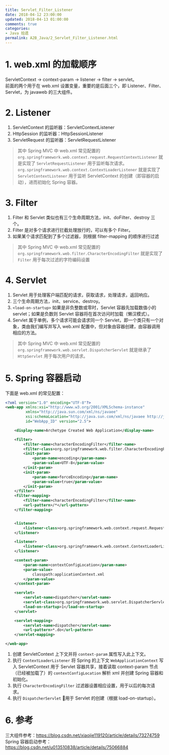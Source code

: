 ```yaml
---
title: Servlet_Filter_Listener
date: 2018-04-12 23:00:00
updated: 2018-04-13 01:00:00
comments: true
categories: 
- Java 拾遗
permalink: A2B_Java/2_Servlet_Filter_Listener.html    
---
```


# 1. web.xml 的加载顺序

ServletContext -> context-param -> listener -> filter -> servlet。  
前面的两个用于在 web.xml 设置变量，重要的是后面三个，即 Listener、Filter、Servlet，为 javaweb 的三大组件。

# 2. Listener

1. ServletContext 的监听器：ServletContextListener
2. HttpSession 的监听器：HttpSessionListener
3. ServletRequest 的监听器：ServletRequestListener

>其中 Spring MVC 中 web.xml 常见配置的  
>`org.springframework.web.context.request.RequestContextListener` 就是实现了 `ServletRequestListener` 用于监听每次请求。  
>`org.springframework.web.context.ContextLoaderListener` 就是实现了 `ServletContextListener` 用于监听 ServletContext 的创建（即容器的启动），进而初始化 Spring 容器。

# 3. Filter

1. Filter 和 Servlet 类似也有三个生命周期方法，init、doFilter、destroy 三个。  
2. Filter 是对多个请求进行拦截处理放行的，可以有多个 Filter。  
3. 如果某个请求匹配到了多个过滤器，则根据 filter-mapping 的顺序进行过滤

> 其中 Spring MVC 中 web.xml 常见配置的 `org.springframework.web.filter.CharacterEncodingFilter` 就是实现了 `Filter` 用于每次过滤的字符编码设置

# 4. Servlet

1. Servlet 用于处理客户端匹配的请求，获取请求，处理请求，返回响应。
2. 三个生命周期方法，init、service、destroy。
3. `<load-on-startup>` 如果是非负整数或零时，Servlet 容器先加载数值小的 servlet；如果是负数则 Servlet 容器将在首次访问时加载（懒汉模式）。
4. Servlet 属于单例，多个请求可能会请求同一个 Servlet，即一个类只有一个对象，类由我们编写并写入 web.xml 配置中，但对象由容器创建，由容器调用相应的方法。

> 其中 Spring MVC 中 web.xml 常见配置的 `org.springframework.web.servlet.DispatcherServlet` 就是继承了 `HttpServlet` 用于每次用户的请求。

# 5. Spring 容器启动

下面是 web.xml 的常见配置：
```xml
<?xml version="1.0" encoding="UTF-8"?>
<web-app xmlns:xsi="http://www.w3.org/2001/XMLSchema-instance"
         xmlns="http://java.sun.com/xml/ns/javaee"
         xsi:schemaLocation="http://java.sun.com/xml/ns/javaee http://java.sun.com/xml/ns/javaee/web-app_2_5.xsd"
         id="WebApp_ID" version="2.5">

    <display-name>Archetype Created Web Application</display-name>

    <filter>
        <filter-name>characterEncodingFilter</filter-name>
        <filter-class>org.springframework.web.filter.CharacterEncodingFilter</filter-class>
        <init-param>
            <param-name>encoding</param-name>
            <param-value>UTF-8</param-value>
        </init-param>
        <init-param>
            <param-name>forceEncoding</param-name>
            <param-value>true</param-value>
        </init-param>
    </filter>
    <filter-mapping>
        <filter-name>characterEncodingFilter</filter-name>
        <url-pattern>/*</url-pattern>
    </filter-mapping>


    <listener>
        <listener-class>org.springframework.web.context.request.RequestContextListener</listener-class>
    </listener>

    <listener>
        <listener-class>org.springframework.web.context.ContextLoaderListener</listener-class>
    </listener>

    <context-param>
        <param-name>contextConfigLocation</param-name>
        <param-value>
            classpath:applicationContext.xml
        </param-value>
    </context-param>

    <servlet>
        <servlet-name>dispatcher</servlet-name>
        <servlet-class>org.springframework.web.servlet.DispatcherServlet</servlet-class>
        <load-on-startup>1</load-on-startup>
    </servlet>

    <servlet-mapping>
        <servlet-name>dispatcher</servlet-name>
        <url-pattern>*.do</url-pattern>
    </servlet-mapping>

</web-app>

```
1. 创建 ServletContext 上下文并将 `context-param` 属性写入此上下文。
2. 执行 `ContextLoaderListener` 将 Spring 的上下文 `WebApplicationContext` 写入 ServletContext 用于 Servlet 容器共享，接着读取 context-param 节点（已经被加载了）的 `contextConfigLocation` 解析 xml 并创建 Spring 容器和初始化。
3. 执行 `CharacterEncodingFilter` 过滤器设置相应设置，用于以后的每次请求。
4. 执行 `DispatcherServlet` 用于 Servlet 的创建（根据 load-on-startup）。

# 6. 参考

三大组件参考：https://blog.csdn.net/xiaojie119120/article/details/73274759  
Spring 容器启动参考：https://blog.csdn.net/u013510838/article/details/75066884

